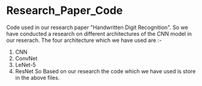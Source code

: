 # Research_Paper_Code
Code used in our research paper "Handwritten Digit Recognition".
So we have conducted a research on different architectures of the CNN model in our reserach. The four architecture which we have used are :-
1. CNN
2. ConvNet
3. LeNet-5
4. ResNet
So Based on our research the code which we have used is store in the above files.
